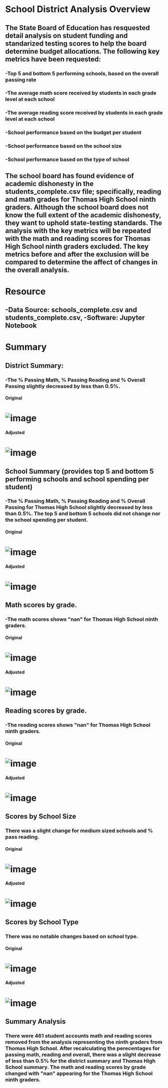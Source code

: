 # School District Analysis Overview
## The State Board of Education has resquested detail analysis on student funding and standarized testing scores to help the board determine budget allocations. The following key metrics have been requested:
### -Top 5 and bottom 5 performing schools, based on the overall passing rate
### -The average math score received by students in each grade level at each school
### -The average reading score received by students in each grade level at each school
### -School performance based on the budget per student
### -School performance based on the school size 
### -School performance based on the type of school
## The school board has found evidence of academic dishonesty in the students_complete.csv file; specifically, reading and math grades for Thomas High School ninth graders. Although the school board does not know the full extent of the academic dishonesty, they want to uphold state-testing standards. The analysis with the key metrics will be repeated with the math and reading scores for Thomas High School ninth graders excluded. The key metrics before and after the exclusion will be compared to determine the affect of changes in the overall analysis.

# Resource
## -Data Source: schools_complete.csv and students_complete.csv, -Software: Jupyter Notebook

# Summary
## District Summary:
### -The % Passing Math, % Passing Reading and % Overall Passing slightly decreased by less than 0.5%.
#### Original
# ![image](https://user-images.githubusercontent.com/99636479/159835260-406fde1b-1fbb-47ff-9c16-4c04feb0c6d3.png)

#### Adjusted
# ![image](https://user-images.githubusercontent.com/99636479/159835341-c36dfec5-3f06-4a9c-8682-073cd4cd03fc.png)


## School Summary (provides top 5 and bottom 5 performing schools and school spending per student)
### -The % Passing Math, % Passing Reading and % Overall Passing for Thomas High School slightly decreased by less than 0.5%. The top 5 and bottom 5 schools did not change nor the school spending per student.
#### Original
# ![image](https://user-images.githubusercontent.com/99636479/159834590-c7eedd74-7d46-491e-b5ff-d0741856e13c.png)

#### Adjusted
# ![image](https://user-images.githubusercontent.com/99636479/159834184-49791ddc-6cb5-462a-acc7-23ff3bfe8cf6.png)

  
## Math scores by grade.
### -The math scores shows "nan" for Thomas High School ninth graders.
#### Original
# ![image](https://user-images.githubusercontent.com/99636479/159834704-7dfe6da4-1ec5-4684-be9d-25a1f05d2bbf.png)

#### Adjusted
# ![image](https://user-images.githubusercontent.com/99636479/159833557-6e5f8692-1bce-4db2-9a53-11cc73aee8dd.png)
 
 
## Reading scores by grade.
### -The reading scores shows "nan" for Thomas High School ninth graders.
#### Original
# ![image](https://user-images.githubusercontent.com/99636479/159834751-bfb1c805-1bda-49e0-b87e-4ad5f9644ef1.png)

#### Adjusted
# ![image](https://user-images.githubusercontent.com/99636479/159833503-9affd85c-6b48-4f30-9570-3f5720987ca3.png)


## Scores by School Size
### There was a slight change for medium sized schools and % pass reading.
#### Original
# ![image](https://user-images.githubusercontent.com/99636479/159835186-cd3874e9-d95b-4a94-8631-b87fa568107c.png)

#### Adjusted
# ![image](https://user-images.githubusercontent.com/99636479/159837442-7429f1f8-d44f-4d08-a7b1-ce1be51665dd.png)


## Scores by School Type
### There was no notable changes based on school type.
#### Original
# ![image](https://user-images.githubusercontent.com/99636479/159835039-a0fa7eae-2a9e-4639-802f-cef88aac35ba.png)

#### Adjusted
# ![image](https://user-images.githubusercontent.com/99636479/159837678-b97f6d5b-4701-41a2-8d55-58f73b76e12e.png)


## Summary Analysis
### There were 461 student accounts math and reading scores removed from the analysis representing the ninth graders from Thomas High School. After recalculating the perecentages for passing math, reading and overall, there was a slight decrease of less than 0.5% for the district summary and Thomas High School summary.  The math and reading scores by grade changed with "nan" appearing for the Thomas High School ninth graders.  
